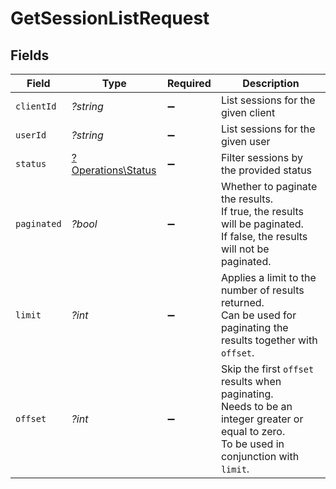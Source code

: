 # GetSessionListRequest


## Fields

| Field                                                                                                                                     | Type                                                                                                                                      | Required                                                                                                                                  | Description                                                                                                                               |
| ----------------------------------------------------------------------------------------------------------------------------------------- | ----------------------------------------------------------------------------------------------------------------------------------------- | ----------------------------------------------------------------------------------------------------------------------------------------- | ----------------------------------------------------------------------------------------------------------------------------------------- |
| `clientId`                                                                                                                                | *?string*                                                                                                                                 | :heavy_minus_sign:                                                                                                                        | List sessions for the given client                                                                                                        |
| `userId`                                                                                                                                  | *?string*                                                                                                                                 | :heavy_minus_sign:                                                                                                                        | List sessions for the given user                                                                                                          |
| `status`                                                                                                                                  | [?Operations\Status](../../Models/Operations/Status.md)                                                                                   | :heavy_minus_sign:                                                                                                                        | Filter sessions by the provided status                                                                                                    |
| `paginated`                                                                                                                               | *?bool*                                                                                                                                   | :heavy_minus_sign:                                                                                                                        | Whether to paginate the results.<br/>If true, the results will be paginated.<br/>If false, the results will not be paginated.             |
| `limit`                                                                                                                                   | *?int*                                                                                                                                    | :heavy_minus_sign:                                                                                                                        | Applies a limit to the number of results returned.<br/>Can be used for paginating the results together with `offset`.                     |
| `offset`                                                                                                                                  | *?int*                                                                                                                                    | :heavy_minus_sign:                                                                                                                        | Skip the first `offset` results when paginating.<br/>Needs to be an integer greater or equal to zero.<br/>To be used in conjunction with `limit`. |